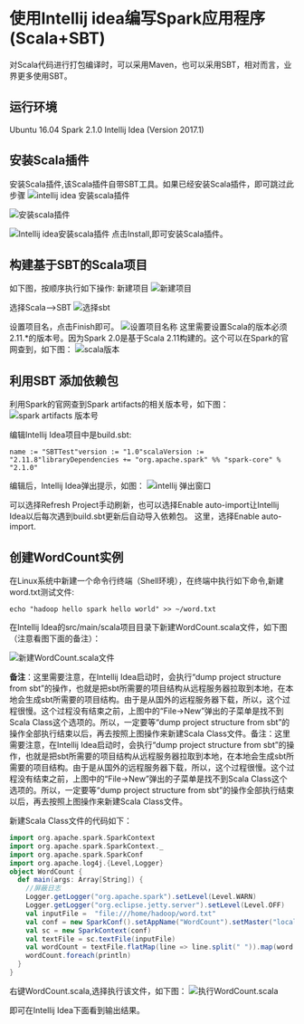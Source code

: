 # 使用Intellij idea编写Spark应用程序(Scala+SBT)

对Scala代码进行打包编译时，可以采用Maven，也可以采用SBT，相对而言，业界更多使用SBT。

## 运行环境

Ubuntu 16.04
Spark 2.1.0
Intellij Idea (Version 2017.1)

## 安装Scala插件

安装Scala插件,该Scala插件自带SBT工具。如果已经安装Scala插件，即可跳过此步骤
![intellij idea 安装scala插件](https://kingcall.oss-cn-hangzhou.aliyuncs.com/blog/img/file_1570548971000_20191008233614265164-20210112091220906.png)

![安装scala插件](https://kingcall.oss-cn-hangzhou.aliyuncs.com/blog/img/file_1570634405000_20191009232014018637-20210112091229189.png)

![Intellij idea安装scala插件](https://kingcall.oss-cn-hangzhou.aliyuncs.com/blog/img/file_1570634465000_20191009232109815021-20210112091233872.png)
点击Install,即可安装Scala插件。

## 构建基于SBT的Scala项目

如下图，按顺序执行如下操作:
新建项目
![新建项目](https://kingcall.oss-cn-hangzhou.aliyuncs.com/blog/img/file_1570634513000_20191009232157832972-20210112091239031.png)

选择Scala—>SBT
![选择sbt](https://kingcall.oss-cn-hangzhou.aliyuncs.com/blog/img/file_1570634541000_20191009232226525369-20210112091224109-20210112091242867.png)

设置项目名，点击Finish即可。
![设置项目名称](https://kingcall.oss-cn-hangzhou.aliyuncs.com/blog/img/file_1570634564000_20191009232247408598-20210112091247432.png)
这里需要设置Scala的版本必须2.11.*的版本号。因为Spark 2.0是基于Scala 2.11构建的。这个可以在Spark的官网查到，如下图：
![scala版本](http://www.hadoopdoc.com/media/editor/file_1570634600000_20191009232323534007.png)

## 利用SBT 添加依赖包

利用Spark的官网查到Spark artifacts的相关版本号，如下图：
![spark artifacts 版本号](https://kingcall.oss-cn-hangzhou.aliyuncs.com/blog/img/file_1570634626000_20191009232351088370-20210112091254157.png)

编辑Intellij Idea项目中是build.sbt:

```
name := "SBTTest"version := "1.0"scalaVersion := "2.11.8"libraryDependencies += "org.apache.spark" %% "spark-core" % "2.1.0"
```

编辑后，Intellij Idea弹出提示，如图：
![intellij 弹出窗口](https://kingcall.oss-cn-hangzhou.aliyuncs.com/blog/img/file_1570634671000_20191009232433586800-20210112091259991.png)

可以选择Refresh Project手动刷新，也可以选择Enable auto-import让Intellij Idea以后每次遇到build.sbt更新后自动导入依赖包。
这里，选择Enable auto-import.

## 创建WordCount实例

在Linux系统中新建一个命令行终端（Shell环境），在终端中执行如下命令,新建word.txt测试文件:

```
echo "hadoop hello spark hello world" >> ~/word.txt
```

在Intellij Idea的src/main/scala项目目录下新建WordCount.scala文件，如下图（注意看图下面的备注）：

![新建WordCount.scala文件](https://kingcall.oss-cn-hangzhou.aliyuncs.com/blog/img/file_1570634721000_20191009232525915873-20210112091307104.png)

**备注**：这里需要注意，在Intellij Idea启动时，会执行“dump project structure from sbt”的操作，也就是把sbt所需要的项目结构从远程服务器拉取到本地，在本地会生成sbt所需要的项目结构。由于是从国外的远程服务器下载，所以，这个过程很慢。这个过程没有结束之前，上图中的“File->New”弹出的子菜单是找不到Scala Class这个选项的。所以，一定要等“dump project structure from sbt”的操作全部执行结束以后，再去按照上图操作来新建Scala Class文件。备注：这里需要注意，在Intellij Idea启动时，会执行“dump project structure from sbt”的操作，也就是把sbt所需要的项目结构从远程服务器拉取到本地，在本地会生成sbt所需要的项目结构。由于是从国外的远程服务器下载，所以，这个过程很慢。这个过程没有结束之前，上图中的“File->New”弹出的子菜单是找不到Scala Class这个选项的。所以，一定要等“dump project structure from sbt”的操作全部执行结束以后，再去按照上图操作来新建Scala Class文件。

新建Scala Class文件的代码如下：

```scala
import org.apache.spark.SparkContext
import org.apache.spark.SparkContext._
import org.apache.spark.SparkConf
import org.apache.log4j.{Level,Logger}
object WordCount {
  def main(args: Array[String]) {
    //屏蔽日志
    Logger.getLogger("org.apache.spark").setLevel(Level.WARN)
    Logger.getLogger("org.eclipse.jetty.server").setLevel(Level.OFF)
    val inputFile =  "file:///home/hadoop/word.txt"
    val conf = new SparkConf().setAppName("WordCount").setMaster("local[2]")
    val sc = new SparkContext(conf)
    val textFile = sc.textFile(inputFile)
    val wordCount = textFile.flatMap(line => line.split(" ")).map(word => (word, 1)).reduceByKey((a, b) => a + b)
    wordCount.foreach(println)
  }
}

```

右键WordCount.scala,选择执行该文件，如下图：
![执行WordCount.scala](https://kingcall.oss-cn-hangzhou.aliyuncs.com/blog/img/file_1570634854000_20191009232737905950-20210112091315262.png)

即可在Intellij Idea下面看到输出结果。